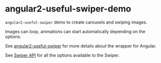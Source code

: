 # angular2-useful-swiper-demo

`angular2-useful-swiper` demo to create carousels and swiping images.

Images can loop, animations can start automatically depending on the options.

See [angular2-useful-swiper](https://www.npmjs.com/package/angular2-useful-swiper) for more details about the wrapper for Angular.

See [Swiper API](http://idangero.us/swiper/api/) for all the options available to the Swiper.
